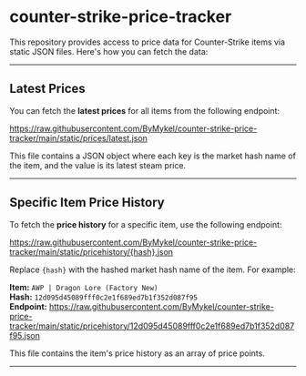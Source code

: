 # counter-strike-price-tracker

This repository provides access to price data for Counter-Strike items via static JSON files. Here's how you can fetch the data:

---

## Latest Prices

You can fetch the **latest prices** for all items from the following endpoint:

https://raw.githubusercontent.com/ByMykel/counter-strike-price-tracker/main/static/prices/latest.json

This file contains a JSON object where each key is the market hash name of the item, and the value is its latest steam price.

---

## Specific Item Price History

To fetch the **price history** for a specific item, use the following endpoint:

https://raw.githubusercontent.com/ByMykel/counter-strike-price-tracker/main/static/pricehistory/{hash}.json

Replace `{hash}` with the hashed market hash name of the item. For example:

**Item:** `AWP | Dragon Lore (Factory New)`  
**Hash:** `12d095d45089fff0c2e1f689ed7b1f352d087f95`  
**Endpoint:** https://raw.githubusercontent.com/ByMykel/counter-strike-price-tracker/main/static/pricehistory/12d095d45089fff0c2e1f689ed7b1f352d087f95.json


This file contains the item's price history as an array of price points.

---



